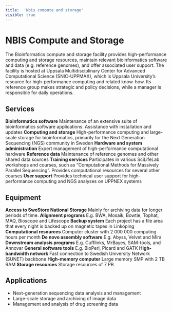 ```yaml
---
title:  'Nbis compute and storage'
visible: true
---
```

    

# NBIS Compute and Storage

The Bioinformatics compute and storage facility provides high-performance computing and storage resources, maintain relevant bioinformatics software and data (e.g. reference genomes), and offer associated user support. The facility is hosted at Uppsala Multidisciplinary Center for Advanced Computational Science (SNIC-UPPMAX), which is Uppsala University’s resource for high-performance computing and related know-how. Its reference group makes strategic and policy decisions, while a manager is responsible for daily operations.

## Services

**Bioinformatics software**
     Maintenance of an extensive suite of bioinformatics software applications. Assistance with installation and updates
**Computing and storage**
     High-performance computing and large-scale storage for bioinformatics, primarily for the Next Generation Sequencing (NGS) community in Sweden
**Hardware and system administration**
     Expert management of high-performance computational hardware
**Reference data**
     Maintenance of reference genomes and other shared data sources
**Training services**
     Participates in various SciLifeLab workshops and courses, such as “Computational Methods for Massively Parallel Sequencing”. Provides computational resources for several other courses
**User support**
     Provides technical user support for high-performance computing and NGS analyses on UPPNEX systems

## Equipment

**Access to SweStore National Storage**
     Mainly for archiving data for longer periods of time.
**Alignment programs**
     E.g. BWA, Mosaik, Bowtie, Tophat, MAQ, Bioscope and Lifescope
**Backup system**
     Each project has a file area that every night is backed up on magnetic tapes in Linköping
**Computational resources**
     Computer cluster with 2 000 000 computing hours per month
**De novo assembly software**
     E.g. Abyss, Velvet and Mira
**Downstream analysis programs**
     E.g. Cufflinks, MrBayes, SAM-tools, and Annovar
**General software tools**
     E.g. BioPerl, Picard and GATK
**High-bandwidth network**
     Fast connection to Swedish University Network (SUNET) backbone
**High-memory computer**
     Large memory SMP with 2 TB RAM
**Storage resources**
     Storage resources of 7 PB

## Applications

  * Next-generation sequencing data analysis and management
  * Large-scale storage and archiving of image data
  * Management and analysis of drug screening data


